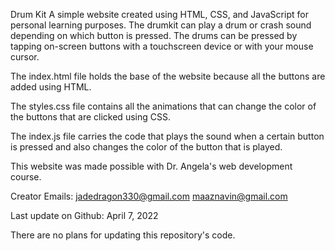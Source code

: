 Drum Kit
A simple website created using HTML, CSS, and JavaScript for personal learning 
purposes. The drumkit can play a drum or crash sound depending on which button 
is pressed. The drums can be pressed by tapping on-screen buttons with a 
touchscreen device or with your mouse cursor.

The index.html file holds the base of the website because all the buttons are 
added using HTML.

The styles.css file contains all the animations that can change the color of 
the buttons that are clicked using CSS.

The index.js file carries the code that plays the sound when a certain button 
is pressed and also changes the color of the button that is played.

This website was made possible with Dr. Angela's web development course.

Creator Emails: 
  jadedragon330@gmail.com 
  maaznavin@gmail.com

Last update on Github: April 7, 2022

There are no plans for updating this repository's code.


